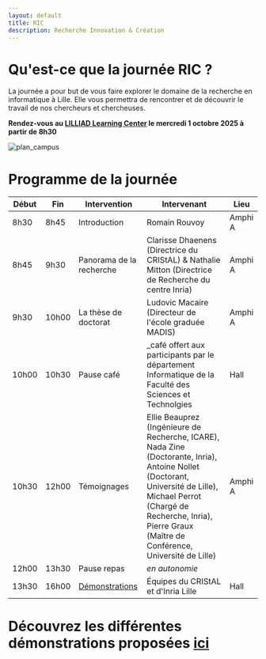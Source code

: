 ```yaml
---
layout: default
title: RIC
description: Recherche Innovation & Création
---
```


#  Qu'est-ce que la journée RIC ?

La journée a pour but de vous faire explorer le domaine de la recherche en informatique à Lille.
Elle vous permettra de rencontrer et de découvrir le travail de nos chercheurs et chercheuses.  

**Rendez-vous au [LILLIAD Learning Center](https://lilliad.univ-lille.fr) le mercredi 1 octobre 2025 à partir de 8h30**

![plan_campus](/doc/img/plan_campus_univ-lille.png)


# Programme de la journée

| Début | Fin   | Intervention                 | Intervenant                                                                                           | Lieu    |
|-------|-------|------------------------------|-------------------------------------------------------------------------------------------------------|---------|
| 8h30  | 8h45  | Introduction                 | Romain Rouvoy                                                                                         | Amphi A |
| 8h45  | 9h30  | Panorama de la recherche     | Clarisse Dhaenens (Directrice du CRIStAL) & Nathalie Mitton (Directrice de Recherche du centre Inria) | Amphi A |
| 9h30  | 10h00 | La thèse de doctorat         | Ludovic Macaire (Directeur de l'école graduée MADIS)                                                  | Amphi A |
| 10h00 | 10h30 | Pause café                   | _café offert aux participants par le département Informatique de la Faculté des Sciences et Technolgies | Hall  |
| 10h30 | 12h00 | Témoignages                  | Ellie Beauprez (Ingénieure de Recherche, ICARE), Nada Zine (Doctorante, Inria), Antoine Nollet (Doctorant, Université de Lille), Michael Perrot (Chargé de Recherche, Inria), Pierre Graux (Maître de Conférence, Université de Lille) | Amphi A |
| 12h00 | 13h30 | Pause repas                  | _en autonomie_                                                                                        |         |
| 13h30 | 16h00 | [Démonstrations](./demo.html)| Équipes du CRIStAL et d'Inria Lille                                                                   | Hall    |


# Découvrez les différentes démonstrations proposées [ici](./demo.html)
